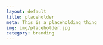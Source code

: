 ```yaml
---
layout: default
title: placeholder
meta: This is a placeholding thing
img: img/placeholder.jpg
category: branding
---
```

